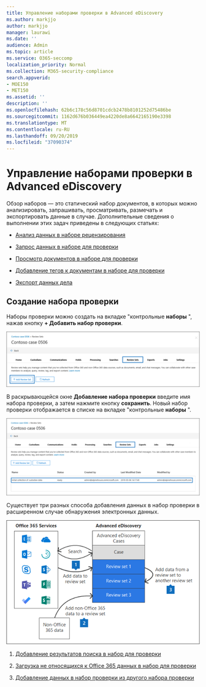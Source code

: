 ```yaml
---
title: Управление наборами проверки в Advanced eDiscovery
ms.author: markjjo
author: markjjo
manager: laurawi
ms.date: ''
audience: Admin
ms.topic: article
ms.service: O365-seccomp
localization_priority: Normal
ms.collection: M365-security-compliance
search.appverid:
- MOE150
- MET150
ms.assetid: ''
description: ''
ms.openlocfilehash: 62b6c178c56d8701cdcb2478b8101252d75486be
ms.sourcegitcommit: 1162d676b036449ea4220de8a6642165190e3398
ms.translationtype: MT
ms.contentlocale: ru-RU
ms.lasthandoff: 09/20/2019
ms.locfileid: "37090374"
---
```

# <a name="manage-review-sets-in-advanced-ediscovery"></a>Управление наборами проверки в Advanced eDiscovery

Обзор наборов — это статический набор документов, в которых можно анализировать, запрашивать, просматривать, размечать и экспортировать данные в случае. Дополнительные сведения о выполнении этих задач приведены в следующих статьях:

- [Анализ данных в наборе рецензирования](analyzing-data-in-review-set.md)

- [Запрос данных в наборе для проверки](review-set-search.md)

- [Просмотр документов в наборе для проверки](view-documents-in-review-set.md)

- [Добавление тегов к документам в наборе для проверки](tagging-documents.md)

- [Экспорт данных дела](exporting-data-ediscover20.md)

## <a name="create-a-review-set"></a>Создание набора проверки

Наборы проверки можно создать на вкладке "контрольные **наборы** ", нажав кнопку **+ Добавить набор проверки**.

![Добавление набора проверок](media/f45c51d9-585d-47d1-b7fb-0288715e0b6a.png)

В раскрывающейся окне **Добавление набора проверки** введите имя набора проверки, а затем нажмите кнопку **сохранить**. Новый набор проверки отображается в списке на вкладке "контрольные **наборы** ".

![Новый набор проверок, указанный на вкладке "набор проверки"](media/AeDnewreviewset.png)

Существует три разных способа добавления данных в набор проверки в расширенном случае обнаружения электронных данных.

![Три способа добавления к наборам рецензирования](media/1f1f4efd-c03b-4255-bc3d-df358e56549c.png)

1. [Добавление результатов поиска в набор для проверки](add-data-to-review-set.md)

2. [Загрузка не относящихся к Office 365 данных в набор для проверки](load-non-office365-data.md)

3. [Добавление данных в набор проверки из другого набора проверки](add-data-to-review-set-from-another-review-set.md)
